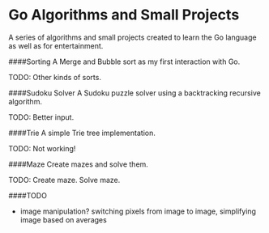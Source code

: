 Go Algorithms and Small Projects
===
A series of algorithms and small projects created to learn the Go language as well as for entertainment.

####Sorting
A Merge and Bubble sort as my first interaction with Go.

TODO: Other kinds of sorts.

####Sudoku Solver
A Sudoku puzzle solver using a backtracking recursive algorithm.

TODO: Better input.

####Trie
A simple Trie tree implementation.

TODO: Not working!

####Maze
Create mazes and solve them.

TODO: Create maze. Solve maze.

####TODO
* image manipulation? switching pixels from image to image, simplifying image based on averages
